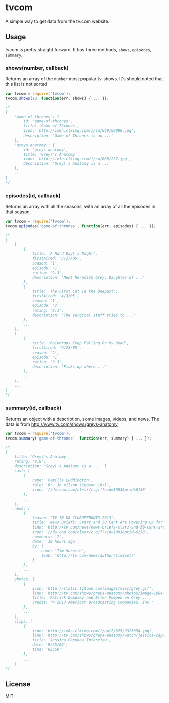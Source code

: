 # tvcom

A simple way to get data from the tv.com website.

## Usage

tvcom is pretty straight forward. It has three methods, `shows`, `episodes`, `summary`.


### shows(number, callback)

Returns an array of the `number` most popular tv-shows. It's should noted that this list is not sorted

``` js
var tvcom = require('tvcom');
tvcom.shows(10, function(err, shows) { ... });

/*
{
	'game-of-thrones': {
		id: 'game-of-thrones',
		title: 'Game of Thrones',
		icon: 'http://im0n.clkimg.com/i/sm/069/69088.jpg',
		description: 'Game of Thrones is an ...'
	},
 	'greys-anatomy': {
 		id: 'greys-anatomy',
		title: 'Grey\'s Anatomy',
		icon: 'http://im1n.clkimg.com/i/sm/000/227.jpg',
		description: 'Grey\'s Anatomy is a ...'
	},
	...
}
*/
```

### episodes(id, callback)

Returns an array with all the seasons, with an array of all the episodes in that season.

``` js
var tvcom = require('tvcom');
tvcom.episodes('game-of-thrones', function(err, episodes) { ... });

/*
[
	[
		{
			title: 'A Hard Day\'s Night',
			firstAired: '3/27/05',
			season: '1',
			episode: '1',
			rating: '9.3',
			description: 'Meet Meredith Grey. Daughter of ...'
		},
		{
			title: 'The First Cut Is the Deepest',
			firstAired: '4/3/05',
			season: '1',
			episode: '2',
			rating: '9.1',
			description: 'The surgical staff tries to ...'
		},
		...
	],
	[
		{
			title: 'Raindrops Keep Falling On My Head',
			firstAired: '9/25/05',
			season: '2',
			episode: '1',
			rating: '9.3',
			description: 'Picks up where ...'
		},
		...
	],
	...
]
*/
```

### summary(id, callback)

Returns an object with a description, some images, videos, and news. The data is from http://www.tv.com/shows/greys-anatomy

``` js
var tvcom = require('tvcom');
tvcom.summary('game-of-thrones', function(err, summary) { ... });

/*
{
	title: 'Grey\'s Anatomy',
	rating: '8.8',
	description: 'Grey\'s Anatomy is a ...' }
	cast: [
		{
			name: 'Camilla Luddington',
			role: 'Dr. Jo Wilson (Season 10+)',
			icon: '//dw.com.com/clear/c.gif?sid=1003&ptid=6138'
		},
		...
	],
	news: [
		{
			teaser: 'TV IN DA CLUBUPFRONTS 2013',
			title: 'News Briefs: Starz and 50 Cent Are Powering Up for a New DramaABC\'s 2013-2014 Schedule: S.H.I.E.L.D. on Tuesdays, Less DWTS, and OUAT \'s New Spinoff on Thursdays',
			link: 'http://tv.com/news/news-briefs-starz-and-50-cent-are-powering-up-for-a-new-drama-137124191630/',
			icon: '//dw.com.com/clear/c.gif?sid=1003&ptid=6138',
			comments: '7',
			date: '10 hours ago',
		    by: {
		    	name: 'Tim Surette',
				link: 'http://tv.com/news/author/TimSpot/'
			}
		},
		...
	],
	photos: [
		{
			icon: 'http://static.tvtome.com/images/misc/grey.gif',
			link: 'http://tv.com/shows/greys-anatomy/photos/image-1684/',
			title: 'Patrick Dempsey and Ellen Pompeo on Grey...',
			credit: '© 2013 American Broadcasting Companies, Inc.'
		},
		...
	],
	clips: [
		{
			icon: 'http://im0n.clkimg.com/i/em/2/325/2325054.jpg',
			link: 'http://tv.com/shows/greys-anatomy/watch/jessica-capshaw-interview-1882579/',
			title: 'Jessica Capshaw Interview',
			date: '9/25/09',
			time: '02:58'
		},
		...
	]
*/
```

## License

MIT
